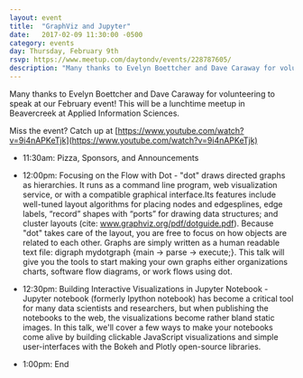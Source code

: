 ```yaml
---
layout: event
title:  "GraphViz and Jupyter"
date:   2017-02-09 11:30:00 -0500
category: events
day: Thursday, February 9th
rsvp: https://www.meetup.com/daytondv/events/228787605/
description: "Many thanks to Evelyn Boettcher and Dave Caraway for volunteering to speak at our February event! Evelyn will bet teaching us about GraphViz/Dot. Dave will show us how to build interactive data visualizations with Jupyter. This will be a lunchtime meetup in Beavercreek at Applied Information Sciences."
---
```


Many thanks to Evelyn Boettcher and Dave Caraway for volunteering to speak at our February event! This will be a lunchtime meetup in Beavercreek at Applied Information Sciences.

Miss the event? Catch up at [https://www.youtube.com/watch?v=9i4nAPKeTjk](https://www.youtube.com/watch?v=9i4nAPKeTjk)

* 11:30am: Pizza, Sponsors, and Announcements

* 12:00pm: Focusing on the Flow with Dot - "dot" draws directed graphs as hierarchies. It runs as a command line program, web visualization service, or with a compatible graphical interface.Its features include well-tuned layout algorithms for placing nodes and edgesplines, edge labels, “record” shapes with “ports” for drawing data structures; and cluster layouts (cite: www.graphviz.org/pdf/dotguide.pdf). Because "dot" takes care  of the layout, you are free to focus on how objects are related to each other.  Graphs are simply written as a human readable text file: digraph mydotgraph {main -> parse -> execute;}.  This talk will give you the tools to start making your own graphs either organizations charts, software flow diagrams, or work flows using dot.

* 12:30pm: Building Interactive Visualizations in Jupyter Notebook - Jupyter notebook (formerly Ipython notebook) has become a critical tool for many data scientists and researchers, but when publishing the notebooks to the web, the visualizations become rather bland static images. In this talk, we'll cover a few ways to make your notebooks come alive by building clickable JavaScript visualizations and simple user-interfaces with the Bokeh and Plotly open-source libraries.

* 1:00pm: End
